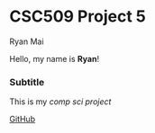 # CSC509 Project 5
 Ryan Mai
 
 Hello, my name is **Ryan**!
 ### Subtitle
 This is my *comp sci project*
 
 [GitHub](https://www.github.com)
